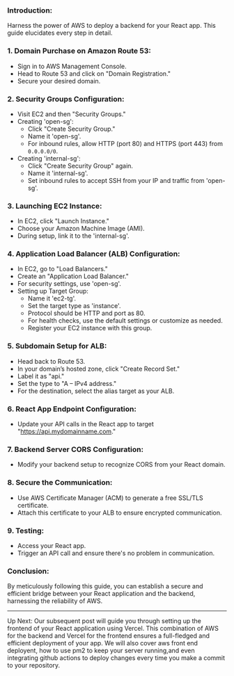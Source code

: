 ### Introduction:
Harness the power of AWS to deploy a backend for your React app. This guide elucidates every step in detail.

### 1. Domain Purchase on Amazon Route 53:
- Sign in to AWS Management Console.
- Head to Route 53 and click on "Domain Registration."
- Secure your desired domain.

### 2. Security Groups Configuration:
- Visit EC2 and then "Security Groups."
- Creating 'open-sg':
  - Click "Create Security Group."
  - Name it 'open-sg'.
  - For inbound rules, allow HTTP (port 80) and HTTPS (port 443) from `0.0.0.0/0`.
- Creating 'internal-sg':
  - Click "Create Security Group" again.
  - Name it 'internal-sg'.
  - Set inbound rules to accept SSH from your IP and traffic from 'open-sg'.

### 3. Launching EC2 Instance:
- In EC2, click "Launch Instance."
- Choose your Amazon Machine Image (AMI).
- During setup, link it to the 'internal-sg'.

### 4. Application Load Balancer (ALB) Configuration:
- In EC2, go to "Load Balancers."
- Create an "Application Load Balancer."
- For security settings, use 'open-sg'.
- Setting up Target Group:
  - Name it 'ec2-tg'.
  - Set the target type as 'instance'.
  - Protocol should be HTTP and port as 80.
  - For health checks, use the default settings or customize as needed.
  - Register your EC2 instance with this group.

### 5. Subdomain Setup for ALB:
- Head back to Route 53.
- In your domain’s hosted zone, click "Create Record Set."
- Label it as "api."
- Set the type to "A – IPv4 address."
- For the destination, select the alias target as your ALB.

### 6. React App Endpoint Configuration:
- Update your API calls in the React app to target "https://api.mydomainname.com."

### 7. Backend Server CORS Configuration:
- Modify your backend setup to recognize CORS from your React domain.

### 8. Secure the Communication:
- Use AWS Certificate Manager (ACM) to generate a free SSL/TLS certificate.
- Attach this certificate to your ALB to ensure encrypted communication.

### 9. Testing:
- Access your React app.
- Trigger an API call and ensure there's no problem in communication.

### Conclusion:
By meticulously following this guide, you can establish a secure and efficient bridge between your React application and the backend, harnessing the reliability of AWS.

---

Up Next: Our subsequent post will guide you through setting up the frontend of your React application using Vercel. This combination of AWS for the backend and Vercel for the frontend ensures a full-fledged and efficient deployment of your app. We will also cover aws front end deployent, how to use pm2 to keep your server running,and even integrating github actions to deploy changes every time you make a commit to your repository.